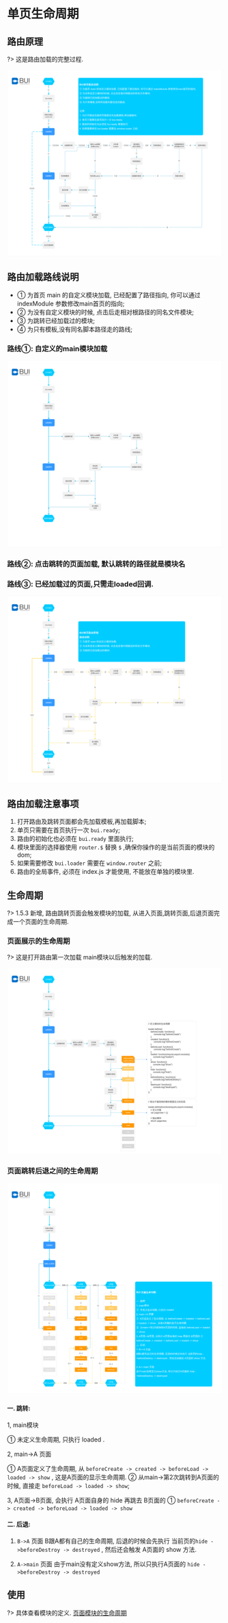 # 单页生命周期

## 路由原理

?> 这是路由加载的完整过程.

![BUI 路由模块加载流程图](../static/images/router/router_flow.png)

## 路由加载路线说明

- ① 为首页 main 的自定义模块加载, 已经配置了路径指向, 你可以通过 indexModule 参数修改main首页的指向;
- ② 为没有自定义模块的时候, 点击后走相对根路径的同名文件模块;
- ③ 为跳转已经加载过的模块;
- ④ 为只有模板,没有同名脚本路径走的路线;

### 路线①: 自定义的main模块加载
![BUI main模块的加载](../static/images/router/router_main.png)

### 路线②: 点击跳转的页面加载, 默认跳转的路径就是模块名
### 路线③: 已经加载过的页面,只需走loaded回调.
![BUI 点击跳转的模块加载](../static/images/router/router_click.png)

## 路由加载注意事项 
1. 打开路由及跳转页面都会先加载模板,再加载脚本;  
2. 单页只需要在首页执行一次 `bui.ready`;
3. 路由的初始化也必须在 `bui.ready` 里面执行;
4. 模块里面的选择器使用 `router.$` 替换 `$` ,确保你操作的是当前页面的模块的dom;
5. 如果需要修改 `bui.loader` 需要在 `window.router` 之前;
6. 路由的全局事件, 必须在 index.js 才能使用, 不能放在单独的模块里.

## 生命周期

?> 1.5.3 新增, 路由跳转页面会触发模块的加载, 从进入页面,跳转页面,后退页面完成一个页面的生命周期.

### 页面展示的生命周期

?> 这是打开路由第一次加载 main模块以后触发的加载. 

![BUI 模块的加载会触发模块的生命周期](../static/images/router/router_life.png)

### 页面跳转后退之间的生命周期

![BUI 模块的加载会触发模块的生命周期](../static/images/router/router_life2.png)

#### 一. 跳转: 

1, main模块 

①  未定义生命周期, 只执行 loaded . 

2, main->A 页面

①  A页面定义了生命周期, 从 `beforeCreate -> created -> beforeLoad -> loaded -> show` , 这是A页面的显示生命周期. 
②  从main->第2次跳转到A页面的时候, 直接走 `beforeLoad -> loaded -> show`; 

3, A页面->B页面, 会执行 A页面自身的 hide 再跳去 B页面的 ① `beforeCreate -> created -> beforeLoad -> loaded -> show`

#### 二. 后退: 

1. `B->A` 页面
B跟A都有自己的生命周期, 后退的时候会先执行 当前页的`hide ->beforeDestroy -> destroyed` , 然后还会触发 A页面的 show 方法.

2. `A->main` 页面
由于main没有定义show方法, 所以只执行A页面的 `hide ->beforeDestroy -> destroyed`

## 使用
?> 具体查看模块的定义. [页面模块的生命周期](chapter2/loader?id=页面模块的生命周期)
